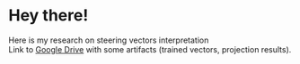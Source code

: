 # Hey there!
Here is my research on steering vectors interpretation  
Link to [Google Drive](https://drive.google.com/drive/folders/1GlOCs7uZDgqcwc1SO4RHspmi1dPgLlDg?usp=sharing) with some artifacts (trained vectors, projection results).
